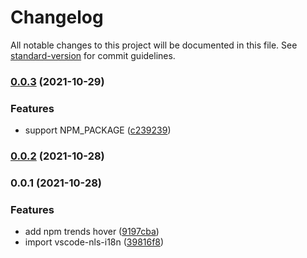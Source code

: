 # Changelog

All notable changes to this project will be documented in this file. See [standard-version](https://github.com/conventional-changelog/standard-version) for commit guidelines.

### [0.0.3](https://github.com/youngjuning/vscode-npm-trends/compare/v0.0.2...v0.0.3) (2021-10-29)


### Features

* support NPM_PACKAGE ([c239239](https://github.com/youngjuning/vscode-npm-trends/commit/c2392399513ccf4be9118de861140ac32aaba18d))

### [0.0.2](https://github.com/youngjuning/vscode-npm-trends/compare/v0.0.1...v0.0.2) (2021-10-28)

### 0.0.1 (2021-10-28)


### Features

* add npm trends hover ([9197cba](https://github.com/youngjuning/vscode-npm-trends/commit/9197cba01b584deb6ba392b9cde6745f23b71c88))
* import vscode-nls-i18n ([39816f8](https://github.com/youngjuning/vscode-npm-trends/commit/39816f8e3528e61bb3fbf201259cd45afe615505))

